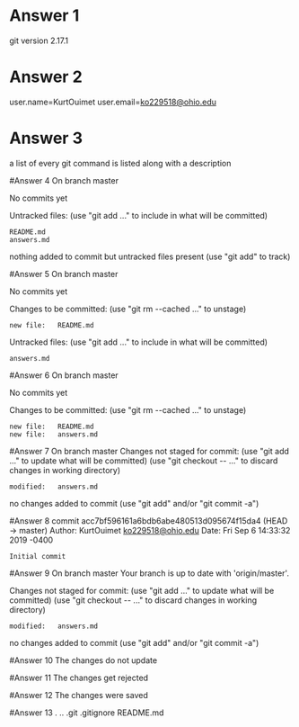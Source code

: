 # Answer 1
git version 2.17.1

# Answer 2
user.name=KurtOuimet
user.email=ko229518@ohio.edu

# Answer 3
a list of every git command is listed along with a description

#Answer 4
On branch master

No commits yet

Untracked files:
  (use "git add <file>..." to include in what will be committed)

	README.md
	answers.md

nothing added to commit but untracked files present (use "git add" to track)

#Answer 5
On branch master

No commits yet

Changes to be committed:
  (use "git rm --cached <file>..." to unstage)

	new file:   README.md

Untracked files:
  (use "git add <file>..." to include in what will be committed)

	answers.md

#Answer 6
On branch master

No commits yet

Changes to be committed:
  (use "git rm --cached <file>..." to unstage)

	new file:   README.md
	new file:   answers.md

#Answer 7
On branch master
Changes not staged for commit:
  (use "git add <file>..." to update what will be committed)
  (use "git checkout -- <file>..." to discard changes in working directory)

	modified:   answers.md

no changes added to commit (use "git add" and/or "git commit -a")

#Answer 8
commit acc7bf596161a6bdb6abe480513d095674f15da4 (HEAD -> master)
Author: KurtOuimet <ko229518@ohio.edu>
Date:   Fri Sep 6 14:33:32 2019 -0400

    Initial commit

#Answer 9
On branch master
Your branch is up to date with 'origin/master'.

Changes not staged for commit:
  (use "git add <file>..." to update what will be committed)
  (use "git checkout -- <file>..." to discard changes in working directory)

	modified:   answers.md

no changes added to commit (use "git add" and/or "git commit -a")

#Answer 10
The changes do not update

#Answer 11
The changes get rejected

#Answer 12
The changes were saved

#Answer 13
.  ..  .git  .gitignore  README.md
